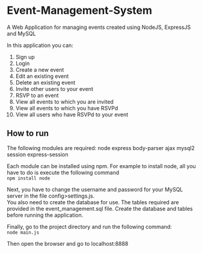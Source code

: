 # Event-Management-System
A Web Application for managing events created using NodeJS, ExpressJS and MySQL 

In this application you can:
1) Sign up
2) Login
3) Create a new event 
4) Edit an existing event
5) Delete an existing event
6) Invite other users to your event
7) RSVP to an event
8) View all events to which you are invited
9) View all events to which you have RSVPd
10) View all users who have RSVPd to your event 

## How to run 

The following modules are required:
node
express
body-parser
ajax
mysql2 
session
express-session

Each module can be installed using npm. For example to install node, all you have to do is execute the following command \
 `npm install node`

Next, you have to change the username and password for your MySQL server in the file config>settings.js. \
You also need to create the database for use. The tables required are provided in the event_management.sql file. Create the database and tables before running the application. 

Finally, go to the project directory and run the following command: \
`node main.js`

Then open the browser and go to localhost:8888
